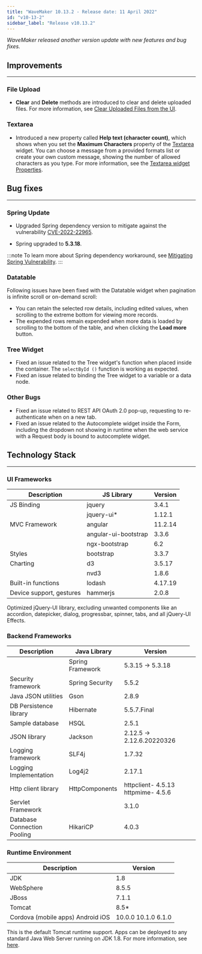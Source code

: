 ```yaml
---
title: "WaveMaker 10.13.2 - Release date: 11 April 2022"
id: "v10-13-2"
sidebar_label: "Release v10.13.2"
---
```

*WaveMaker released another version update with new features and bug fixes.*

## Improvements
---

### File Upload

- **Clear** and **Delete** methods are introduced to clear and delete uploaded files. For more information, see [Clear Uploaded Files from the UI](/learn/app-development/widgets/form-widgets/file-upload#clear-uploaded-files-from-ui).

### Textarea

- Introduced a new property called **Help text (character count)**, which shows when you set the **Maximum Characters** property of the [Textarea](/learn/app-development/widgets/form-widgets/textarea/) widget. You can choose a message from a provided formats list or create your own custom message, showing the number of allowed characters as you type. For more information, see the [Textarea widget Properties](/learn/app-development/widgets/form-widgets/textarea#properties).

## Bug fixes
---

### Spring Update

- Upgraded Spring dependency version to mitigate against the vulnerability [CVE-2022-22965](https://cve.mitre.org/cgi-bin/cvename.cgi?name=CVE-2022-22965).

- Spring upgraded to **5.3.18**.

:::note
To learn more about Spring dependency workaround, see [Mitigating Spring Vulnerability](/learn/blog/2022/04/05/mitigating-spring-zero-day-vulnerability).
:::

### Datatable

Following issues have been fixed with the Datatable widget when pagination is infinite scroll or on-demand scroll:

- You can retain the selected row details, including edited values, when scrolling to the extreme bottom for viewing more records.
- The expended rows remain expended when more data is loaded by scrolling to the bottom of the table, and when clicking the **Load more** button.

### Tree Widget

- Fixed an issue related to the Tree widget's function when placed inside the container. The `selectById ()` function is working as expected. 
- Fixed an issue related to binding the Tree widget to a variable or a data node. 

### Other Bugs

- Fixed an issue related to REST API OAuth 2.0 pop-up, requesting to re-authenticate when on a new tab. 
- Fixed an issue related to the Autocomplete widget inside the Form, including the dropdown not showing in runtime when the web service with a Request body is bound to autocomplete widget.


## Technology Stack

---

### UI Frameworks

| Description | JS Library | Version |
| --- | --- | --- |
| JS Binding | jquery | 3.4.1 |
| | jquery-ui* | 1.12.1 |
| MVC Framework | angular| 11.2.14 |
| | angular-ui-bootstrap | 3.3.6 |
| | ngx-bootstrap | 6.2 |
| Styles | bootstrap | 3.3.7 |
| Charting | d3 | 3.5.17 |
| | nvd3 | 1.8.6 |
| Built-in functions | lodash | 4.17.19|
| Device support, gestures | hammerjs | 2.0.8 |

Optimized jQuery-UI library, excluding unwanted components like an accordion, datepicker, dialog, progressbar, spinner, tabs, and all jQuery-UI Effects.

### Backend Frameworks

| Description | Java Library | Version |
| --- | --- | --- |
| | Spring Framework <td className="versiontdbgcolor"> 5.3.15 -> 5.3.18 </td>|
| Security framework | Spring Security | 5.5.2|
| Java JSON utilities | Gson | 2.8.9 |
| DB Persistence library | Hibernate | 5.5.7.Final|
| Sample database | HSQL | 2.5.1|
| JSON library | Jackson <td className="versiontdbgcolor"> 2.12.5 -> 2.12.6.20220326</td>|
| Logging framework | SLF4j |1.7.32 |
| Logging Implementation | Log4j2 | 2.17.1 |
| Http client library | HttpComponents | httpclient- 4.5.13   httpmime- 4.5.6 |
| Servlet Framework | | 3.1.0 |
|Database Connection Pooling | HikariCP | 4.0.3 |

### Runtime Environment

| Description | Version |
| --- | --- |
| JDK | 1.8 |
| WebSphere | 8.5.5 |
| JBoss | 7.1.1 |
| Tomcat | 8.5* |
| Cordova (mobile apps)   Android   iOS | 10.0.0   10.1.0   6.1.0 |

This is the default Tomcat runtime support. Apps can be deployed to any standard Java Web Server running on JDK 1.8. For more information, see [here](/learn/app-development/deployment/deployment-web-server).